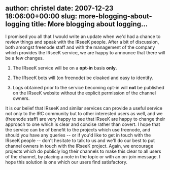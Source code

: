 author: christel
date: 2007-12-23 18:06:00+00:00
slug: more-blogging-about-logging
title: More blogging about logging...
---

I promised you all that I would write an update when we'd had a chance to review things and speak with the IRseeK people. After a bit of discussion, both amongst freenode staff and with the management of the company which provides the IRseeK service, we are happy to announce that there will be a few changes.



	
  1. The IRseeK service will be on a **opt-in** basis **only.**

	
  2. The IRseeK bots will (on freenode) be cloaked and easy to identify.

	
  3. Logs obtained prior to the service becoming opt-in will **not** be published on the IRseeK website without the explicit permission of the channel owners.


It is our belief that IRseeK and similar services can provide a useful service not only to the IRC community but to other interested users as well, and we (freenode staff) are very happy to see that IRseeK are happy to change their approach to one which is clear and concise rather than covert. I hope that the service can be of benefit to the projects which use freenode, and should you have any queries -- or if you'd like to get in touch with the IRseeK people -- don't hesitate to talk to us and we'll do our best to put channel owners in touch with the IRseeK project.
Again, we encourage projects which do publicly log their channels to make this clear to all users of the channel, by placing a note in the topic or with an on-join message.
I hope this solution is one which our users find satisfactory.
